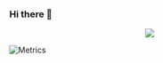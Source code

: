### Hi there 👋

<div align="center"> 
  <img src="https://metrics.lecoq.io/sun0225SUN?template=classic&config.timezone=Asia%2FShanghai"> 
</div>

![Metrics](https://metrics.lecoq.io/partner0487?template=classic&base=header%2C%20activity%2C%20community%2C%20repositories%2C%20metadata&base.indepth=false&base.hireable=false&base.skip=false&config.timezone=Asia%2FTaipei)
<!--
**partner0487/partner0487** is a ✨ _special_ ✨ repository because its `README.md` (this file) appears on your GitHub profile.

Here are some ideas to get you started:

- 🔭 I’m currently working on ...
- 🌱 I’m currently learning ...
- 👯 I’m looking to collaborate on ...
- 🤔 I’m looking for help with ...
- 💬 Ask me about ...
- 📫 How to reach me: ...
- 😄 Pronouns: ...
- ⚡ Fun fact: ...
-->
